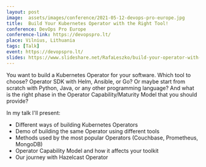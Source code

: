 ```yaml
---
layout: post
image:  assets/images/conference/2021-05-12-devops-pro-europe.jpg
title:  Build Your Kubernetes Operator with the Right Tool!
conference: DevOps Pro Europe
conference-link: https://devopspro.lt/
place: Vilnius, Lithuania
tags: [Talk]
event: https://devopspro.lt/
slides: https://www.slideshare.net/RafaLeszko/build-your-operator-with-the-right-tool
---
```


You want to build a Kubernetes Operator for your software. Which tool to choose? Operator SDK with Helm, Ansible, or Go? Or maybe start from scratch with Python, Java, or any other programming language? And what is the right phase in the Operator Capability/Maturity Model that you should provide?

In my talk I'll present:
- Different ways of building Kubernetes Operators
- Demo of building the same Operator using different tools
- Methods used by the most popular Operators (Couchbase, Prometheus, MongoDB)
- Operator Capability Model and how it affects your toolkit
- Our journey with Hazelcast Operator
